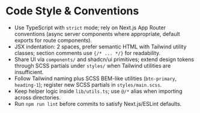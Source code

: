 # Code Style & Conventions
- Use TypeScript with `strict` mode; rely on Next.js App Router conventions (async server components where appropriate, default exports for route components).
- JSX indentation: 2 spaces, prefer semantic HTML with Tailwind utility classes; section comments use `{/* ... */}` for readability.
- Share UI via `components/` and shadcn/ui primitives; extend design tokens through SCSS partials under `styles/` when Tailwind utilities are insufficient.
- Follow Tailwind naming plus SCSS BEM-like utilities (`btn-primary`, `heading-1`); register new SCSS partials in `styles/main.scss`.
- Keep helper logic inside `lib/utils.ts`; use `@/*` alias when importing across directories.
- Run `npm run lint` before commits to satisfy Next.js/ESLint defaults.